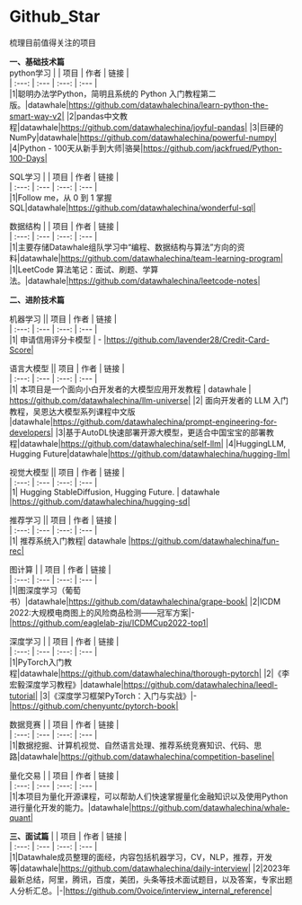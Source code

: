 # Github_Star
梳理目前值得关注的项目

**一、基础技术篇** <br>
python学习
|  | 项目 | 作者 | 链接 |  
| :---: | :--- | :---: |  :--- |  
|1|聪明办法学Python，简明且系统的 Python 入门教程第二版。|datawhale|https://github.com/datawhalechina/learn-python-the-smart-way-v2|
|2|pandas中文教程|datawhale|https://github.com/datawhalechina/joyful-pandas|
|3|巨硬的NumPy|datawhale|https://github.com/datawhalechina/powerful-numpy|
|4|Python - 100天从新手到大师|骆昊|https://github.com/jackfrued/Python-100-Days|

SQL学习
|  | 项目 | 作者 | 链接 |  
| :---: | :--- | :---: |  :--- |  
|1|Follow me，从 0 到 1 掌握 SQL|datawhale|https://github.com/datawhalechina/wonderful-sql|

数据结构
|  | 项目 | 作者 | 链接 |  
| :---: | :--- | :---: |  :--- |  
|1|主要存储Datawhale组队学习中“编程、数据结构与算法”方向的资料|datawhale|https://github.com/datawhalechina/team-learning-program|
|1|LeetCode 算法笔记：面试、刷题、学算法。|datawhale|https://github.com/datawhalechina/leetcode-notes|

**二、进阶技术篇** <br>

机器学习
|| 项目 | 作者 | 链接 |  
| :---: | :--- | :---: |  :--- |  
|1| 申请信用评分卡模型 | - |https://github.com/lavender28/Credit-Card-Score|

语言大模型
|| 项目 | 作者 | 链接 |  
| :---: | :--- | :---: |  :--- |  
|1| 本项目是一个面向小白开发者的大模型应用开发教程 | datawhale | https://github.com/datawhalechina/llm-universe|
|2| 面向开发者的 LLM 入门教程，吴恩达大模型系列课程中文版 |datawhale|https://github.com/datawhalechina/prompt-engineering-for-developers|
|3|基于AutoDL快速部署开源大模型，更适合中国宝宝的部署教程|datawhale|https://github.com/datawhalechina/self-llm|
|4|HuggingLLM, Hugging Future|datawhale|https://github.com/datawhalechina/hugging-llm|

视觉大模型
|| 项目 | 作者 | 链接 |  
| :---: | :--- | :---: |  :--- |  
|1| Hugging StableDiffusion, Hugging Future. | datawhale |https://github.com/datawhalechina/hugging-sd|

推荐学习
|| 项目 | 作者 | 链接 |  
| :---: | :--- | :---: |  :--- |  
|1| 推荐系统入门教程| datawhale |https://github.com/datawhalechina/fun-rec|

图计算
|  | 项目 | 作者 | 链接 |  
| :---: | :--- | :---: |  :--- |  
|1|图深度学习（葡萄书）|datawhale|https://github.com/datawhalechina/grape-book|
|2|ICDM 2022:大规模电商图上的风险商品检测——冠军方案|-|https://github.com/eaglelab-zju/ICDMCup2022-top1|

深度学习
|  | 项目 | 作者 | 链接 |  
| :---: | :--- | :---: |  :--- |  
|1|PyTorch入门教程|datawhale|https://github.com/datawhalechina/thorough-pytorch|
|2|《李宏毅深度学习教程》|datawhale|https://github.com/datawhalechina/leedl-tutorial|
|3|《深度学习框架PyTorch：入门与实战》|-|https://github.com/chenyuntc/pytorch-book|

数据竞赛
|  | 项目 | 作者 | 链接 |  
| :---: | :--- | :---: |  :--- |  
|1|数据挖掘、计算机视觉、自然语言处理、推荐系统竞赛知识、代码、思路|datawhale|https://github.com/datawhalechina/competition-baseline|

量化交易
|  | 项目 | 作者 | 链接 |  
| :---: | :--- | :---: |  :--- |  
|1|本项目为量化开源课程，可以帮助人们快速掌握量化金融知识以及使用Python进行量化开发的能力。|datawhale|https://github.com/datawhalechina/whale-quant|

**三、面试篇**
|  | 项目 | 作者 | 链接 |  
| :---: | :--- | :---: |  :--- |  
|1|Datawhale成员整理的面经，内容包括机器学习，CV，NLP，推荐，开发等|datawhale|https://github.com/datawhalechina/daily-interview|
|2|2023年最新总结，阿里，腾讯，百度，美团，头条等技术面试题目，以及答案，专家出题人分析汇总。|-|https://github.com/0voice/interview_internal_reference|
